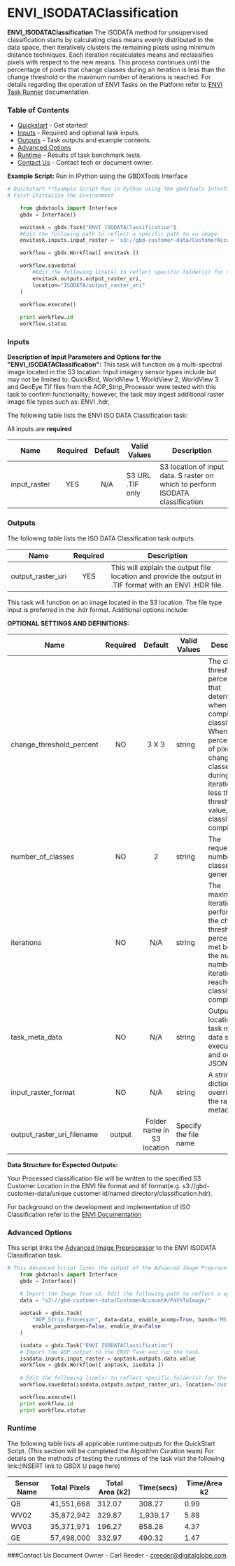 # ENVI_ISODATAClassification

**ENVI_ISODATAClassification** The ISODATA method for unsupervised classification starts by calculating class means evenly distributed in the data space, then iteratively clusters the remaining pixels using minimum distance techniques. Each iteration recalculates means and reclassifies pixels with respect to the new means. This process continues until the percentage of pixels that change classes during an iteration is less than the change threshold or the maximum number of iterations is reached.   For details regarding the operation of ENVI Tasks on the Platform refer to [ENVI Task Runner](https://github.com/TDG-Platform/docs/blob/master/ENVI_Task_Runner_Inputs.md) documentation.

### Table of Contents
 * [Quickstart](#quickstart) - Get started!
 * [Inputs](#inputs) - Required and optional task inputs.
 * [Outputs](#outputs) - Task outputs and example contents.
 * [Advanced Options](#advanced-options)
 * [Runtime](#runtime) - Results of task benchmark tests.
 * [Contact Us](#contact-us) - Contact tech or document owner.

**Example Script:** Run in IPython using the GBDXTools Interface

```python
# Quickstart **Example Script Run in Python using the gbdxTools Interface
# First Initialize the Environment

    from gbdxtools import Interface
    gbdx = Interface()

    envitask = gbdx.Task("ENVI_ISODATAClassification")
    #Edit the following path to reflect a specific path to an image
    envitask.inputs.input_raster = 's3://gbd-customer-data/CustomerAccount#/PathToImage/'

    workflow = gbdx.Workflow([ envitask ])

    workflow.savedata(
        #Edit the following line(s) to reflect specific folder(s) for the output file (example location provided)
        envitask.outputs.output_raster_uri,
        location="ISODATA/output_raster_uri"
    )
    
    workflow.execute()

    print workflow.id
	workflow.status
```

### Inputs

**Description of Input Parameters and Options for the "ENVI_ISODATAClassification":**
This task will function on a multi-spectral image located in the S3 location:
Input imagery sensor types include but may not be limited to: QuickBird, WorldView 1, WorldView 2, WorldView 3 and GeoEye
Tif files from the AOP_Strip_Processor were tested with this task to confirm functionality; however, the task may ingest additional raster image file types such as: ENVI .hdr,  

The following table lists the ENVI ISO DATA Classification task:

All inputs are **required**

Name                     | Required   |      Default         |        Valid Values             |   Description
-------------------------|:-------------:|:------------:|---------------------------------|-----------------
input_raster             |   YES     |       N/A          | S3 URL   .TIF only              | S3 location of input data. S raster on which to perform ISODATA classification

### Outputs

The following table lists the ISO DATA Classification task outputs.

Name                | Required |   Description
--------------------|:--------:|-----------------
output_raster_uri   |     YES    | This will explain the output file location and provide the output in .TIF format with an ENVI .HDR file.


This task will function on an image located in the S3 location.  The file type input is preferred in the .hdr format.   Additional options include:


**OPTIONAL SETTINGS AND DEFINITIONS:**

Name                       |  Required    |     Default         |        Valid Values             |   Description
------------------------|:--------------:|:---------------------:|---------------------------------|-----------------
change_threshold_percent   |    NO    |     3 X 3         | string                          | The change threshold percentage that determines when to complete the classification.  When the percentage of pixels that change classes during an iteration is less than the threshold value, the classification completes
number_of_classes          |   NO    |       2            | string                          | The requested number of classes to generate
iterations                 |    NO    |      N/A          | string                          | The maximum iterations to perform.  If the change threshold percent is not met before the maximum number of iterations is reached, the classification completes
task_meta_data             |    NO    |      N/A          | string                          | Output location for task meta data such as execution log and output JSON
input_raster_format  |    NO     | N/A  |  string  |  A string dictionary for overridding the raster metadata.
output_raster_uri_filename |         output        | Folder name in S3 location      | Specify the file name


**Data Structure for Expected Outputs:**

Your Processed classification file will be written to the specified S3 Customer Location in the ENVI file format and tif format(e.g.  s3://gbd-customer-data/unique customer id/named directory/classification.hdr).  


For background on the development and implementation of ISO Classification refer to the [ENVI Documentation](https://www.harrisgeospatial.com/docs/classificationtutorial.html)

### Advanced Options

This script links the [Advanced Image Preprocessor](https://github.com/TDG-Platform/docs/blob/master/Advanced_Image_Preprocessor.md) to the ENVI ISODATA Classification task.

```python
# This Advanced Script links the output of the Advanced Image Preprocessor (AOP) to the ENVI ISODATA Classification	
	from gbdxtools import Interface
	gbdx = Interface()

	# Import the Image from s3. Edit the following path to reflect a specific path to an image
	data = "s3://gbd-customer-data/CustomerAccount#/PathToImage/"
	
	aoptask = gbdx.Task(
		"AOP_Strip_Processor", data=data, enable_acomp=True, bands='MS', 
		enable_pansharpen=False, enable_dra=False
	)

	isodata = gbdx.Task("ENVI_ISODATAClassification")
	# Import the AOP output to the ENVI Task and run the task.
	isodata.inputs.input_raster = aoptask.outputs.data.value
	workflow = gbdx.Workflow([ aoptask, isodata ])
	
	# Edit the following line(s) to reflect specific folder(s) for the output file.
	workflow.savedata(isodata.outputs.output_raster_uri, location='customer output directory')

	workflow.execute()
	print workflow.id
	print workflow.status
```

### Runtime

The following table lists all applicable runtime outputs for the QuickStart Script. (This section will be completed the Algorithm Curation team)
For details on the methods of testing the runtimes of the task visit the following link:(INSERT link to GBDX U page here)

  Sensor Name  |  Total Pixels  |  Total Area (k2)  |  Time(secs)  |  Time/Area k2
--------|:----------:|-----------|----------------|---------------
QB | 41,551,668 | 312.07 | 308.27 | 0.99
WV02|35,872,942|329.87|1,939.17 | 5.88
WV03|35,371,971|196.27| 858.28|4.37
GE| 57,498,000|332.97|490.32| 1.47

###Contact Us
Document Owner - Carl Reeder - creeder@digitalglobe.com

